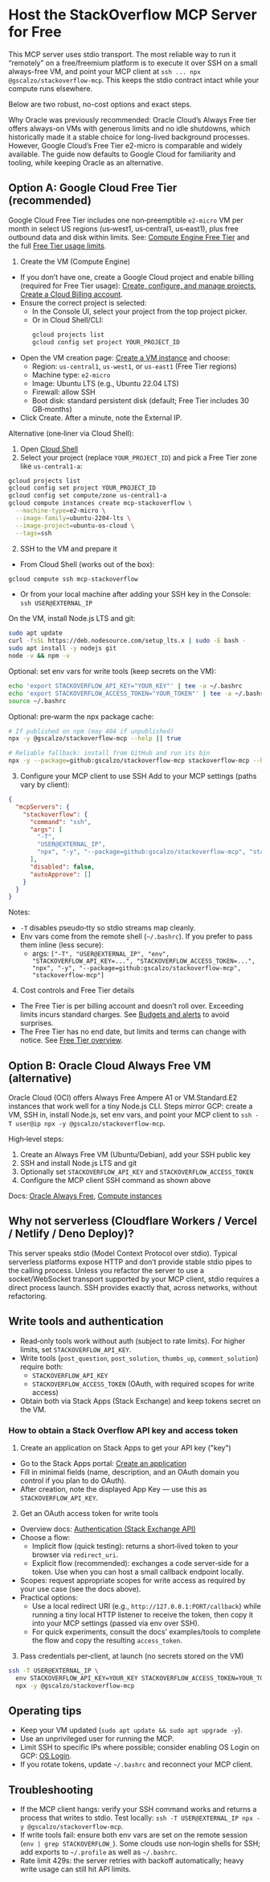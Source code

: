 # Host the StackOverflow MCP Server for Free

This MCP server uses stdio transport. The most reliable way to run it “remotely” on a free/freemium platform is to execute it over SSH on a small always-free VM, and point your MCP client at `ssh ... npx @gscalzo/stackoverflow-mcp`. This keeps the stdio contract intact while your compute runs elsewhere.

Below are two robust, no-cost options and exact steps.

Why Oracle was previously recommended: Oracle Cloud’s Always Free tier offers always-on VMs with generous limits and no idle shutdowns, which historically made it a stable choice for long-lived background processes. However, Google Cloud’s Free Tier e2-micro is comparable and widely available. The guide now defaults to Google Cloud for familiarity and tooling, while keeping Oracle as an alternative.

## Option A: Google Cloud Free Tier (recommended)

Google Cloud Free Tier includes one non‑preemptible `e2-micro` VM per month in select US regions (us‑west1, us‑central1, us‑east1), plus free outbound data and disk within limits. See: [Compute Engine Free Tier](https://cloud.google.com/free/docs/free-cloud-features#compute) and the full [Free Tier usage limits](https://cloud.google.com/free/docs/free-cloud-features#free-tier-usage-limits).

1) Create the VM (Compute Engine)
- If you don’t have one, create a Google Cloud project and enable billing (required for Free Tier usage): [Create, configure, and manage projects](https://cloud.google.com/resource-manager/docs/creating-managing-projects), [Create a Cloud Billing account](https://cloud.google.com/billing/docs/how-to/manage-billing-account).
- Ensure the correct project is selected:
  - In the Console UI, select your project from the top project picker.
  - Or in Cloud Shell/CLI:
    ```bash
    gcloud projects list
    gcloud config set project YOUR_PROJECT_ID
    ```
- Open the VM creation page: [Create a VM instance](https://console.cloud.google.com/compute/instancesAdd) and choose:
  - Region: `us-central1`, `us-west1`, or `us-east1` (Free Tier regions)
  - Machine type: `e2-micro`
  - Image: Ubuntu LTS (e.g., Ubuntu 22.04 LTS)
  - Firewall: allow SSH
  - Boot disk: standard persistent disk (default; Free Tier includes 30 GB‑months)
- Click Create. After a minute, note the External IP.

Alternative (one‑liner via Cloud Shell):
1. Open [Cloud Shell](https://shell.cloud.google.com/?show=terminal&cloudshell=true)
2. Select your project (replace `YOUR_PROJECT_ID`) and pick a Free Tier zone like `us-central1-a`:
```bash
gcloud projects list
gcloud config set project YOUR_PROJECT_ID
gcloud config set compute/zone us-central1-a
gcloud compute instances create mcp-stackoverflow \
  --machine-type=e2-micro \
  --image-family=ubuntu-2204-lts \
  --image-project=ubuntu-os-cloud \
  --tags=ssh
```

2) SSH to the VM and prepare it
- From Cloud Shell (works out of the box):
```bash
gcloud compute ssh mcp-stackoverflow
```
- Or from your local machine after adding your SSH key in the Console: `ssh USER@EXTERNAL_IP`

On the VM, install Node.js LTS and git:
```bash
sudo apt update
curl -fsSL https://deb.nodesource.com/setup_lts.x | sudo -E bash -
sudo apt install -y nodejs git
node -v && npm -v
```

Optional: set env vars for write tools (keep secrets on the VM):
```bash
echo 'export STACKOVERFLOW_API_KEY="YOUR_KEY"' | tee -a ~/.bashrc
echo 'export STACKOVERFLOW_ACCESS_TOKEN="YOUR_TOKEN"' | tee -a ~/.bashrc
source ~/.bashrc
```

Optional: pre‑warm the npx package cache:
```bash
# If published on npm (may 404 if unpublished)
npx -y @gscalzo/stackoverflow-mcp --help || true

# Reliable fallback: install from GitHub and run its bin
npx -y --package=github:gscalzo/stackoverflow-mcp stackoverflow-mcp --help || true
```

3) Configure your MCP client to use SSH
Add to your MCP settings (paths vary by client):
```json
{
  "mcpServers": {
    "stackoverflow": {
      "command": "ssh",
      "args": [
        "-T",
        "USER@EXTERNAL_IP",
        "npx", "-y", "--package=github:gscalzo/stackoverflow-mcp", "stackoverflow-mcp"
      ],
      "disabled": false,
      "autoApprove": []
    }
  }
}
```
Notes:
- `-T` disables pseudo‑tty so stdio streams map cleanly.
- Env vars come from the remote shell (`~/.bashrc`). If you prefer to pass them inline (less secure):
  - args: `["-T", "USER@EXTERNAL_IP", "env", "STACKOVERFLOW_API_KEY=...", "STACKOVERFLOW_ACCESS_TOKEN=...", "npx", "-y", "--package=github:gscalzo/stackoverflow-mcp", "stackoverflow-mcp"]`

4) Cost controls and Free Tier details
- The Free Tier is per billing account and doesn’t roll over. Exceeding limits incurs standard charges. See [Budgets and alerts](https://cloud.google.com/billing/docs/how-to/budgets) to avoid surprises.
- The Free Tier has no end date, but limits and terms can change with notice. See [Free Tier overview](https://cloud.google.com/free/docs/free-cloud-features).

## Option B: Oracle Cloud Always Free VM (alternative)

Oracle Cloud (OCI) offers Always Free Ampere A1 or VM.Standard.E2 instances that work well for a tiny Node.js CLI. Steps mirror GCP: create a VM, SSH in, install Node.js, set env vars, and point your MCP client to `ssh -T user@ip npx -y @gscalzo/stackoverflow-mcp`.

High‑level steps:
1) Create an Always Free VM (Ubuntu/Debian), add your SSH public key
2) SSH and install Node.js LTS and git
3) Optionally set `STACKOVERFLOW_API_KEY` and `STACKOVERFLOW_ACCESS_TOKEN`
4) Configure the MCP client SSH command as shown above

Docs: [Oracle Always Free](https://www.oracle.com/cloud/free/), [Compute instances](https://docs.oracle.com/en-us/iaas/Content/Compute/Concepts/computeoverview.htm)

## Why not serverless (Cloudflare Workers / Vercel / Netlify / Deno Deploy)?

This server speaks stdio (Model Context Protocol over stdio). Typical serverless platforms expose HTTP and don’t provide stable stdio pipes to the calling process. Unless you refactor the server to use a socket/WebSocket transport supported by your MCP client, stdio requires a direct process launch. SSH provides exactly that, across networks, without refactoring.

## Write tools and authentication

- Read‑only tools work without auth (subject to rate limits). For higher limits, set `STACKOVERFLOW_API_KEY`.
- Write tools (`post_question`, `post_solution`, `thumbs_up`, `comment_solution`) require both:
  - `STACKOVERFLOW_API_KEY`
  - `STACKOVERFLOW_ACCESS_TOKEN` (OAuth, with required scopes for write access)
- Obtain both via Stack Apps (Stack Exchange) and keep tokens secret on the VM.

### How to obtain a Stack Overflow API key and access token

1) Create an application on Stack Apps to get your API key ("key")
- Go to the Stack Apps portal: [Create an application](https://stackapps.com/apps/oauth/register)
- Fill in minimal fields (name, description, and an OAuth domain you control if you plan to do OAuth).
- After creation, note the displayed App Key — use this as `STACKOVERFLOW_API_KEY`.

2) Get an OAuth access token for write tools
- Overview docs: [Authentication (Stack Exchange API)](https://api.stackexchange.com/docs/authentication)
- Choose a flow:
  - Implicit flow (quick testing): returns a short‑lived token to your browser via `redirect_uri`.
  - Explicit flow (recommended): exchanges a code server‑side for a token. Use when you can host a small callback endpoint locally.
- Scopes: request appropriate scopes for write access as required by your use case (see the docs above).
- Practical options:
  - Use a local redirect URI (e.g., `http://127.0.0.1:PORT/callback`) while running a tiny local HTTP listener to receive the token, then copy it into your MCP settings (passed via env over SSH).
  - For quick experiments, consult the docs’ examples/tools to complete the flow and copy the resulting `access_token`.

3) Pass credentials per‑client, at launch (no secrets stored on the VM)
```bash
ssh -T USER@EXTERNAL_IP \
  env STACKOVERFLOW_API_KEY=YOUR_KEY STACKOVERFLOW_ACCESS_TOKEN=YOUR_TOKEN \
  npx -y @gscalzo/stackoverflow-mcp
```

## Operating tips

- Keep your VM updated (`sudo apt update && sudo apt upgrade -y`).
- Use an unprivileged user for running the MCP.
- Limit SSH to specific IPs where possible; consider enabling OS Login on GCP: [OS Login](https://cloud.google.com/compute/docs/oslogin).
- If you rotate tokens, update `~/.bashrc` and reconnect your MCP client.

## Troubleshooting

- If the MCP client hangs: verify your SSH command works and returns a process that writes to stdio. Test locally: `ssh -T USER@EXTERNAL_IP npx -y @gscalzo/stackoverflow-mcp`.
- If write tools fail: ensure both env vars are set on the remote session (`env | grep STACKOVERFLOW_`). Some clouds use non‑login shells for SSH; add exports to `~/.profile` as well as `~/.bashrc`.
- Rate limit 429s: the server retries with backoff automatically; heavy write usage can still hit API limits.
